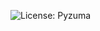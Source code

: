 ![License: Pyzuma](https://img.shields.io/badge/License-Pyzuma-ff1493?style=for-the-badge&labelColor=d3d3d3)
